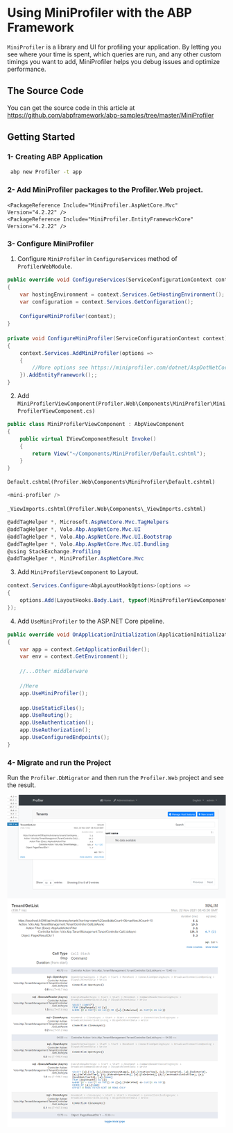 # Using MiniProfiler with the ABP Framework

`MiniProfiler` is a library and UI for profiling your application. By letting you see where your time is spent, which queries are run, and any other custom timings you want to add, MiniProfiler helps you debug issues and optimize performance.

## The Source Code

You can get the source code in this article at https://github.com/abpframework/abp-samples/tree/master/MiniProfiler

## Getting Started

### 1- Creating ABP Application

```bash
 abp new Profiler -t app
```

### 2- Add MiniProfiler packages to the Profiler.Web project.

```
<PackageReference Include="MiniProfiler.AspNetCore.Mvc" Version="4.2.22" />
<PackageReference Include="MiniProfiler.EntityFrameworkCore" Version="4.2.22" />
```

### 3- Configure MiniProfiler

1. Configure `MiniProfiler` in `ConfigureServices` method of `ProfilerWebModule`.

```cs
public override void ConfigureServices(ServiceConfigurationContext context)
{
    var hostingEnvironment = context.Services.GetHostingEnvironment();
    var configuration = context.Services.GetConfiguration();

    ConfigureMiniProfiler(context);
}

private void ConfigureMiniProfiler(ServiceConfigurationContext context)
{
    context.Services.AddMiniProfiler(options =>
    {
        //More options see https://miniprofiler.com/dotnet/AspDotNetCore
    }).AddEntityFramework();;
}
```

2. Add `MiniProfilerViewComponent(Profiler.Web\Components\MiniProfiler\MiniProfilerViewComponent.cs)`

```cs
public class MiniProfilerViewComponent : AbpViewComponent
{
    public virtual IViewComponentResult Invoke()
    {
        return View("~/Components/MiniProfiler/Default.cshtml");
    }
}
```

`Default.cshtml(Profiler.Web\Components\MiniProfiler\Default.cshtml)`
```cs
<mini-profiler />
```

`_ViewImports.cshtml(Profiler.Web\Components\_ViewImports.cshtml)`
```cs
@addTagHelper *, Microsoft.AspNetCore.Mvc.TagHelpers
@addTagHelper *, Volo.Abp.AspNetCore.Mvc.UI
@addTagHelper *, Volo.Abp.AspNetCore.Mvc.UI.Bootstrap
@addTagHelper *, Volo.Abp.AspNetCore.Mvc.UI.Bundling
@using StackExchange.Profiling
@addTagHelper *, MiniProfiler.AspNetCore.Mvc
```

3. Add `MiniProfilerViewComponent` to Layout.

```cs
context.Services.Configure<AbpLayoutHookOptions>(options =>
{
    options.Add(LayoutHooks.Body.Last, typeof(MiniProfilerViewComponent));
});
```

4. Add `UseMiniProfiler` to the ASP.NET Core pipeline.

```cs
public override void OnApplicationInitialization(ApplicationInitializationContext context)
{
    var app = context.GetApplicationBuilder();
    var env = context.GetEnvironment();

    //...Other middlerware

    //Here
    app.UseMiniProfiler();

    app.UseStaticFiles();
    app.UseRouting();
    app.UseAuthentication();
    app.UseAuthorization();
    app.UseConfiguredEndpoints();
}
```

### 4- Migrate and run the Project

Run the `Profiler.DbMigrator` and then run the `Profiler.Web` project and see the result.

![](1.png)
![](2.png)
